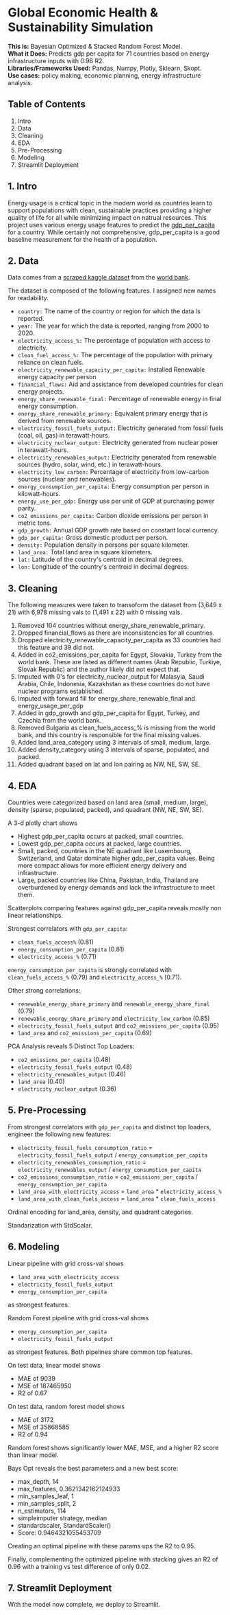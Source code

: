# Global Economic Health & Sustainability Simulation

**This is:** Bayesian Optimized & Stacked Random Forest Model. <br>
**What it Does:** Predicts gdp per capita for 71 countries based on energy infrastructure inputs with 0.96 R2. <br> 
**Libraries/Frameworks Used:** Pandas, Numpy, Plotly, Sklearn, Skopt. <br> 
**Use cases:** policy making, economic planning, energy infrastructure analysis.

## Table of Contents 
1. Intro
2. Data
3. Cleaning
4. EDA
5. Pre-Processing
6. Modeling
7. Streamlit Deployment

## 1. Intro

Energy usage is a critical topic in the modern world as countries learn to support populations with clean, sustainable practices providing a higher quality of life for all while minimizing impact on natrual resources. This project uses various energy usage features to predict the [gdp_per_capita](https://www.focus-economics.com/economic-indicator/gdp-per-capita/) for a country. While certainly not comprehensive, gdp_per_capita is a good baseline measurement for the health of a population.

## 2. Data

Data comes from a [scraped kaggle dataset](https://www.kaggle.com/datasets/anshtanwar/global-data-on-sustainable-energy) from the [world bank](https://www.worldbank.org/en/home). 

The dataset is composed of the following features. I assigned new names for readability. 

* `country:` The name of the country or region for which the data is reported.
* `year:` The year for which the data is reported, ranging from 2000 to 2020.
* `electricity_access_%:` The percentage of population with access to electricity.
* `clean_fuel_access_%:` The percentage of the population with primary reliance on clean fuels.
* `electricity_renewable_capacity_per_capita:` Installed Renewable energy capacity per person
* `financial_flows:` Aid and assistance from developed countries for clean energy projects.
* `energy_share_renewable_final:` Percentage of renewable energy in final energy consumption.
* `energy_share_renewable_primary:` Equivalent primary energy that is derived from renewable sources.
* `electricity_fossil_fuels_output:` Electricity generated from fossil fuels (coal, oil, gas) in terawatt-hours.
* `electricity_nuclear_output:` Electricity generated from nuclear power in terawatt-hours.
* `electricity_renewables_output:` Electricity generated from renewable sources (hydro, solar, wind, etc.) in terawatt-hours.
* `electricity_low_carbon:` Percentage of electricity from low-carbon sources (nuclear and renewables).
* `energy_consumption_per_capita:` Energy consumption per person in kilowatt-hours.
* `energy_use_per_gdp:` Energy use per unit of GDP at purchasing power parity.
* `co2_emissions_per_capita:` Carbon dioxide emissions per person in metric tons.
* `gdp_growth:` Annual GDP growth rate based on constant local currency.
* `gdp_per_capita:` Gross domestic product per person.
* `density:` Population density in persons per square kilometer.
* `land_area:` Total land area in square kilometers.
* `lat:` Latitude of the country's centroid in decimal degrees.
* `lon:` Longitude of the country's centroid in decimal degrees.

## 3. Cleaning 

The following measures were taken to transoform the dataset from (3,649 x 21) with 6,978 missing vals to (1,491 x 22) with 0 missing vals. 

1. Removed 104 countries without energy_share_renewable_primary.
2. Dropped financial_flows as there are inconsistencies for all countries.
3. Dropped electricity_renewable_capacity_per_capita as 33 countries had this feature and 39 did not.
4. Added in co2_emissions_per_capita for Egypt, Slovakia, Turkey from the world bank. These are listed as different names (Arab Republic, Turkiye, Slovak Republic) and the author likely did not expect that.
5. Imputed with 0's for electricity_nuclear_output for Malasyia, Saudi Arabia, Chile, Indonesia, Kazakhstan as these countries do not have nuclear programs established.
6. Imputed with forward fill for energy_share_renewable_final and energy_usage_per_gdp
7. Added in gdp_growth and gdp_per_capita for Egypt, Turkey, and Czechia from the world bank.
8. Removed Bulgaria as clean_fuels_access_% is missing from the world bank, and this country is responsible for the final missing values.
9. Added land_area_category using 3 intervals of small, medium, large.
10. Added density_category using 3 intervals of sparse, populated, and packed.
11. Added quadrant based on lat and lon pairing as NW, NE, SW, SE.

## 4. EDA 

Countries were categorized based on land area (small, medium, large), density (sparse, populated, packed), and quadrant (NW, NE,  SW, SE).

A 3-d plotly chart shows 

* Highest gdp_per_capita occurs at packed, small countries.
* Lowest gdp_per_capita occurs at packed, large countries.
* Small, packed, countries in the NE quadrant like Luxembourg, Switzerland, and Qatar dominate higher gdp_per_capita values. Being more compact allows for more efficient energy delivery and infrastructure.
* Large, packed countries like China, Pakistan, India, Thailand are overburdened by energy demands and lack the infrastructure to meet them.

Scatterplots comparing features against gdp_per_capita reveals mostly non linear relationships. 

Strongest correlators with `gdp_per_capita`:

* `clean_fuels_access%` (0.81)
* `energy_consumption_per_capita` (0.81)
* `electricity_access_%` (0.71)

`energy_consumption_per_capita` is strongly correlated with `clean_fuels_access_%` (0.79) and `electricity_access_%` (0.71).

Other strong correlations:

* `renewable_energy_share_primary` and `renewable_energy_share_final` (0.79)
* `renewable_energy_share_primary` and `electricity_low_carbon` (0.85)
* `electricity_fossil_fuels_output` and `co2_emissions_per_capita` (0.95)
* `land_area` and `co2_emissions_per_capita` (0.69)

PCA Analysis reveals 5 Distinct Top Loaders:

* `co2_emissions_per_capita` (0.48)
* `electricity_fossil_fuels_output` (0.48)
* `electricity_renewables_output` (0.46)
* `land_area` (0.40)
* `electricity_nuclear_output` (0.36)

## 5. Pre-Processing 

From strongest correlators with `gdp_per_capita` and distinct top loaders, engineer the following new features:

* `electricity_fossil_fuels_consumption_ratio` = `electricity_fossil_fuels_output` / `energy_consumption_per_capita`
* `electricity_renewables_consumption_ratio` = `electricity_renewables_output` / `energy_consumption_per_capita`
* `co2_emissions_consumption_ratio` = `co2_emissions_per_capita` / `energy_consumption_per_capita`
* `land_area_with_electricity_access` = `land_area` * `electricity_access_%`
* `land_area_with_clean_fuels_access` = `land_area` * `clean_fuels_access`

Ordinal encoding for land_area, density, and quadrant categories. 

Standarization with StdScalar. 

## 6. Modeling 

Linear pipeline with grid cross-val shows 

* `land_area_with_electricity_access`
* `electricity_fossil_fuels_output`
* `energy_consumption_per_capita`

as strongest features. 

Random Forest pipeline with grid cross-val shows 

* `energy_consumption_per_capita`
* `electricity_fossil_fuels_output`

as strongest features. Both pipelines share common top features. 

On test data, linear model shows 

* MAE of 9039
* MSE of 187465950
* R2 of 0.67

On test data, random forest model shows 

* MAE of 3172
* MSE of 35868585
* R2 of 0.94

Random forest shows significantly lower MAE, MSE, and a higher R2 score than linear model.

Bays Opt reveals the best parameters and a new best score: 

* max_depth, 14
* max_features, 0.3621342162124933
* min_samples_leaf, 1
* min_samples_split, 2
* n_estimators, 114
* simpleimputer strategy, median
* standardscaler, StandardScaler()
* Score: 0.9464321055453709

Creating an optimal pipeline with these params ups the R2 to 0.95. 

Finally, complementing the optimized pipeline with stacking gives an R2 of 0.96 with a training vs test difference of only 0.02. 

## 7. Streamlit Deployment 

With the model now complete, we deploy to Streamlit. 




